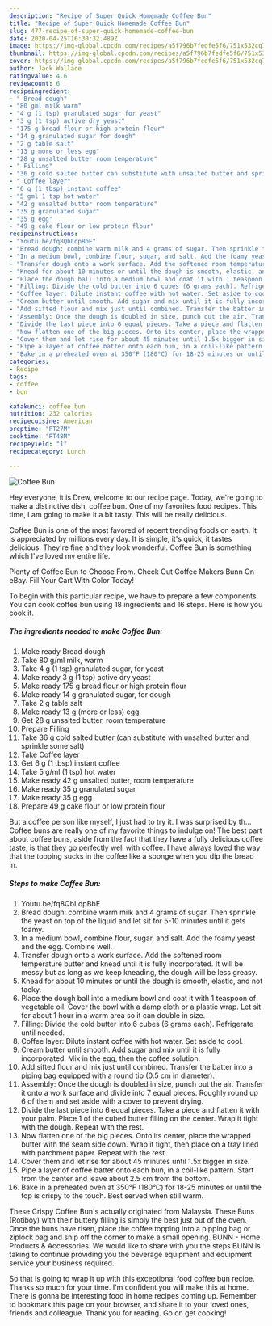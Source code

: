 ```yaml
---
description: "Recipe of Super Quick Homemade Coffee Bun"
title: "Recipe of Super Quick Homemade Coffee Bun"
slug: 477-recipe-of-super-quick-homemade-coffee-bun
date: 2020-04-25T16:30:32.489Z
image: https://img-global.cpcdn.com/recipes/a5f796b7fedfe5f6/751x532cq70/coffee-bun-recipe-main-photo.jpg
thumbnail: https://img-global.cpcdn.com/recipes/a5f796b7fedfe5f6/751x532cq70/coffee-bun-recipe-main-photo.jpg
cover: https://img-global.cpcdn.com/recipes/a5f796b7fedfe5f6/751x532cq70/coffee-bun-recipe-main-photo.jpg
author: Jack Wallace
ratingvalue: 4.6
reviewcount: 6
recipeingredient:
- " Bread dough"
- "80 gml milk warm"
- "4 g (1 tsp) granulated sugar for yeast"
- "3 g (1 tsp) active dry yeast"
- "175 g bread flour or high protein flour"
- "14 g granulated sugar for dough"
- "2 g table salt"
- "13 g more or less egg"
- "28 g unsalted butter room temperature"
- " Filling"
- "36 g cold salted butter can substitute with unsalted butter and sprinkle some salt"
- " Coffee layer"
- "6 g (1 tbsp) instant coffee"
- "5 gml 1 tsp hot water"
- "42 g unsalted butter room temperature"
- "35 g granulated sugar"
- "35 g egg"
- "49 g cake flour or low protein flour"
recipeinstructions:
- "Youtu.be/fq8QbLdpBbE"
- "Bread dough: combine warm milk and 4 grams of sugar. Then sprinkle the yeast on top of the liquid and let sit for 5-10 minutes until it gets foamy."
- "In a medium bowl, combine flour, sugar, and salt. Add the foamy yeast and the egg. Combine well."
- "Transfer dough onto a work surface. Add the softened room temperature butter and knead until it is fully incorporated. It will be messy but as long as we keep kneading, the dough will be less greasy."
- "Knead for about 10 minutes or until the dough is smooth, elastic, and not tacky."
- "Place the dough ball into a medium bowl and coat it with 1 teaspoon of vegetable oil. Cover the bowl with a damp cloth or a plastic wrap. Let sit for about 1 hour in a warm area so it can double in size."
- "Filling: Divide the cold butter into 6 cubes (6 grams each). Refrigerate until needed."
- "Coffee layer: Dilute instant coffee with hot water. Set aside to cool."
- "Cream butter until smooth. Add sugar and mix until it is fully incorporated. Mix in the egg, then the coffee solution."
- "Add sifted flour and mix just until combined. Transfer the batter into a piping bag equipped with a round tip (0.5 cm in diameter)."
- "Assembly: Once the dough is doubled in size, punch out the air. Transfer it onto a work surface and divide into 7 equal pieces. Roughly round up 6 of them and set aside with a cover to prevent drying."
- "Divide the last piece into 6 equal pieces. Take a piece and flatten it with your palm. Place 1 of the cubed butter filling on the center. Wrap it tight with the dough. Repeat with the rest."
- "Now flatten one of the big pieces. Onto its center, place the wrapped butter with the seam side down. Wrap it tight, then place on a tray lined with parchment paper. Repeat with the rest."
- "Cover them and let rise for about 45 minutes until 1.5x bigger in size."
- "Pipe a layer of coffee batter onto each bun, in a coil-like pattern. Start from the center and leave about 2.5 cm from the bottom."
- "Bake in a preheated oven at 350°F (180°C) for 18-25 minutes or until the top is crispy to the touch. Best served when still warm."
categories:
- Recipe
tags:
- coffee
- bun

katakunci: coffee bun 
nutrition: 232 calories
recipecuisine: American
preptime: "PT27M"
cooktime: "PT48M"
recipeyield: "1"
recipecategory: Lunch

---
```



![Coffee Bun](https://img-global.cpcdn.com/recipes/a5f796b7fedfe5f6/751x532cq70/coffee-bun-recipe-main-photo.jpg)

Hey everyone, it is Drew, welcome to our recipe page. Today, we're going to make a distinctive dish, coffee bun. One of my favorites food recipes. This time, I am going to make it a bit tasty. This will be really delicious.

Coffee Bun is one of the most favored of recent trending foods on earth. It is appreciated by millions every day. It is simple, it's quick, it tastes delicious. They're fine and they look wonderful. Coffee Bun is something which I've loved my entire life.

Plenty of Coffee Bun to Choose From. Check Out Coffee Makers Bunn On eBay. Fill Your Cart With Color Today!


To begin with this particular recipe, we have to prepare a few components. You can cook coffee bun using 18 ingredients and 16 steps. Here is how you cook it.

<!--inarticleads1-->

##### The ingredients needed to make Coffee Bun:

1. Make ready  Bread dough
1. Take 80 g/ml milk, warm
1. Take 4 g (1 tsp) granulated sugar, for yeast
1. Make ready 3 g (1 tsp) active dry yeast
1. Make ready 175 g bread flour or high protein flour
1. Make ready 14 g granulated sugar, for dough
1. Take 2 g table salt
1. Make ready 13 g (more or less) egg
1. Get 28 g unsalted butter, room temperature
1. Prepare  Filling
1. Take 36 g cold salted butter (can substitute with unsalted butter and sprinkle some salt)
1. Take  Coffee layer
1. Get 6 g (1 tbsp) instant coffee
1. Take 5 g/ml (1 tsp) hot water
1. Make ready 42 g unsalted butter, room temperature
1. Make ready 35 g granulated sugar
1. Make ready 35 g egg
1. Prepare 49 g cake flour or low protein flour


But a coffee person like myself, I just had to try it. I was surprised by th… Coffee buns are really one of my favorite things to indulge on! The best part about coffee buns, aside from the fact that they have a fully delicious coffee taste, is that they go perfectly well with coffee. I have always loved the way that the topping sucks in the coffee like a sponge when you dip the bread in. 

<!--inarticleads2-->

##### Steps to make Coffee Bun:

1. Youtu.be/fq8QbLdpBbE
1. Bread dough: combine warm milk and 4 grams of sugar. Then sprinkle the yeast on top of the liquid and let sit for 5-10 minutes until it gets foamy.
1. In a medium bowl, combine flour, sugar, and salt. Add the foamy yeast and the egg. Combine well.
1. Transfer dough onto a work surface. Add the softened room temperature butter and knead until it is fully incorporated. It will be messy but as long as we keep kneading, the dough will be less greasy.
1. Knead for about 10 minutes or until the dough is smooth, elastic, and not tacky.
1. Place the dough ball into a medium bowl and coat it with 1 teaspoon of vegetable oil. Cover the bowl with a damp cloth or a plastic wrap. Let sit for about 1 hour in a warm area so it can double in size.
1. Filling: Divide the cold butter into 6 cubes (6 grams each). Refrigerate until needed.
1. Coffee layer: Dilute instant coffee with hot water. Set aside to cool.
1. Cream butter until smooth. Add sugar and mix until it is fully incorporated. Mix in the egg, then the coffee solution.
1. Add sifted flour and mix just until combined. Transfer the batter into a piping bag equipped with a round tip (0.5 cm in diameter).
1. Assembly: Once the dough is doubled in size, punch out the air. Transfer it onto a work surface and divide into 7 equal pieces. Roughly round up 6 of them and set aside with a cover to prevent drying.
1. Divide the last piece into 6 equal pieces. Take a piece and flatten it with your palm. Place 1 of the cubed butter filling on the center. Wrap it tight with the dough. Repeat with the rest.
1. Now flatten one of the big pieces. Onto its center, place the wrapped butter with the seam side down. Wrap it tight, then place on a tray lined with parchment paper. Repeat with the rest.
1. Cover them and let rise for about 45 minutes until 1.5x bigger in size.
1. Pipe a layer of coffee batter onto each bun, in a coil-like pattern. Start from the center and leave about 2.5 cm from the bottom.
1. Bake in a preheated oven at 350°F (180°C) for 18-25 minutes or until the top is crispy to the touch. Best served when still warm.


These Crispy Coffee Bun&#39;s actually originated from Malaysia. These Buns (Rotiboy) with their buttery filling is simply the best just out of the oven. Once the buns have risen, place the coffee topping into a pipping bag or ziplock bag and snip off the corner to make a small opening. BUNN - Home Products &amp; Accessories. We would like to share with you the steps BUNN is taking to continue providing you the beverage equipment and equipment service your business required. 

So that is going to wrap it up with this exceptional food coffee bun recipe. Thanks so much for your time. I'm confident you will make this at home. There is gonna be interesting food in home recipes coming up. Remember to bookmark this page on your browser, and share it to your loved ones, friends and colleague. Thank you for reading. Go on get cooking!
